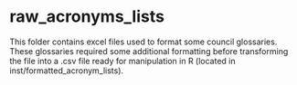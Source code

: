 # raw_acronyms_lists

This folder contains excel files used to format some council glossaries. These glossaries required some additional formatting before transforming the file into a .csv file ready for manipulation in R (located in inst/formatted_acronym_lists).
